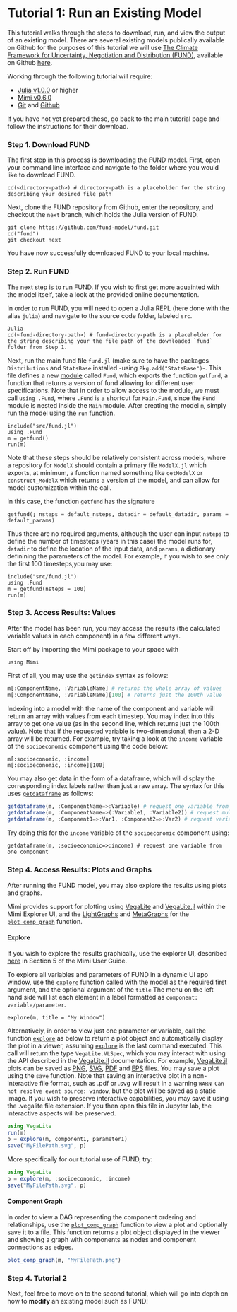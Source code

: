 # Tutorial 1: Run an Existing Model

This tutorial walks through the steps to download, run, and view the output of an existing model.  There are several existing models publically available on Github for the purposes of this tutorial we will use [The Climate Framework for Uncertainty, Negotiation and Distribution (FUND)](http://www.fund-model.org), available on Github [here](https://github.com/fund-model/fund).

Working through the following tutorial will require:

- [Julia v1.0.0](https://julialang.org/downloads/) or higher
- [Mimi v0.6.0](https://github.com/anthofflab/Mimi.jl) 
- [Git](https://git-scm.com/downloads) and [Github](https://github.com)

If you have not yet prepared these, go back to the main tutorial page and follow the instructions for their download.  

### Step 1. Download FUND

The first step in this process is downloading the FUND model.  First, open your command line interface and navigate to the folder where you would like to download FUND.

```
cd(<directory-path>) # directory-path is a placeholder for the string describing your desired file path
```

Next, clone the FUND repository from Github, enter the repository, and checkout the `next` branch, which holds the Julia version of FUND.

```
git clone https://github.com/fund-model/fund.git
cd("fund")
git checkout next
```
You have now successfully downloaded FUND to your local machine.

### Step 2. Run FUND

The next step is to run FUND.  If you wish to first get more aquainted with the model itself, take a look at the provided online documentation.  

In order to run FUND, you will need to open a Julia REPL (here done with the alias `julia`) and navigate to the source code folder, labeled `src`.

```
Julia 
cd(<fund-directory-path>) # fund-directory-path is a placeholder for the string describing your the file path of the downloaded `fund` folder from Step 1.
```

Next, run the main fund file `fund.jl` (make sure to have the packages `Distributions` and `StatsBase` installed -using `Pkg.add("StatsBase")`-.  This file defines a new [module](https://docs.julialang.org/en/v1/manual/modules/index.html) called `Fund`, which exports the function `getfund`, a function that returns a version of fund allowing for different user specifications.  Note that in order to allow access to the module, we must call `using .Fund`, where `.Fund` is a shortcut for `Main.Fund`, since the `Fund` module is nested inside the `Main` module. After creating the model `m`, simply run the model using the `run` function.

```
include("src/fund.jl")
using .Fund
m = getfund()
run(m)
```

Note that these steps should be relatively consistent across models, where a repository for `ModelX` should contain a primary file `ModelX.jl` which exports, at minimum, a function named something like `getModelX` or `construct_ModelX` which returns a version of the model, and can allow for model customization within the call.

In this case, the function `getfund` has the signature
``` 
getfund(; nsteps = default_nsteps, datadir = default_datadir, params = default_params)
```
Thus there are no required arguments, although the user can input `nsteps` to define the number of timesteps (years in this case) the model runs for, `datadir` to define the location of the input data, and `params`, a dictionary definining the parameters of the model.  For example, if you wish to see only the first 100 timesteps,you may use:
```
include("src/fund.jl")
using .Fund
m = getfund(nsteps = 100)
run(m)
```
### Step 3. Access Results: Values
After the model has been run, you may access the results (the calculated variable values in each component) in a few different ways.

Start off by importing the Mimi package to your space with 
```
using Mimi
```

First of all, you may use the `getindex` syntax as follows:

```julia
m[:ComponentName, :VariableName] # returns the whole array of values
m[:ComponentName, :VariableName][100] # returns just the 100th value

```
Indexing into a model with the name of the component and variable will return an array with values from each timestep. You may index into this array to get one value (as in the second line, which returns just the 100th value). Note that if the requested variable is two-dimensional, then a 2-D array will be returned. For example, try taking a look at the `income` variable of the `socioeconomic` component using the code below:
```
m[:socioeconomic, :income] 
m[:socioeconomic, :income][100] 
```

You may also get data in the form of a dataframe, which will display the corresponding index labels rather than just a raw array. The syntax for this uses [`getdataframe`](@ref) as follows:

```julia
getdataframe(m, :ComponentName=>:Variable) # request one variable from one component
getdataframe(m, :ComponentName=>(:Variable1, :Variable2)) # request multiple variables from the same component
getdataframe(m, :Component1=>:Var1, :Component2=>:Var2) # request variables from different components

```

Try doing this for the `income` variable of the `socioeconomic` component using:
```
getdataframe(m, :socioeconomic=>:income) # request one variable from one component
```

### Step 4. Access Results: Plots and Graphs

After running the FUND model, you may also explore the results using plots and graphs. 

Mimi provides support for plotting using [VegaLite](https://github.com/vega/vega-lite) and [VegaLite.jl](https://github.com/fredo-dedup/VegaLite.jl) within the Mimi Explorer UI, and the [LightGraphs](https://github.com/JuliaGraphs/LightGraphs.jl) and [MetaGraphs](https://github.com/JuliaGraphs/MetaGraphs.jl) for the [`plot_comp_graph`](@ref) function.

#### Explore

If you wish to explore the results graphically, use the explorer UI, described [here](http://anthofflab.berkeley.edu/Mimi.jl/stable/userguide/#Plotting-and-the-Explorer-UI-1) in Section 5 of the Mimi User Guide.

To explore all variables and parameters of FUND in a dynamic UI app window, use the [`explore`](@ref) function called with the model as the required first argument, and the optional argument of the `title`  The menu on the left hand side will list each element in a label formatted as `component: variable/parameter`.
```
explore(m, title = "My Window")
```
Alternatively, in order to view just one parameter or variable, call the function [`explore`](@ref) as below to return a plot object and automatically display the plot in a viewer, assuming [`explore`](@ref) is the last command executed.  This call will return the type `VegaLite.VLSpec`, which you may interact with using the API described in the [VegaLite.jl](https://github.com/fredo-dedup/VegaLite.jl) documentation.  For example, [VegaLite.jl](https://github.com/fredo-dedup/VegaLite.jl) plots can be saved as [PNG](https://en.wikipedia.org/wiki/Portable_Network_Graphics), [SVG](https://en.wikipedia.org/wiki/Scalable_Vector_Graphics), [PDF](https://en.wikipedia.org/wiki/PDF) and [EPS](https://en.wikipedia.org/wiki/Encapsulated_PostScript) files. You may save a plot using the `save` function. Note that saving an interactive plot in a non-interactive file format, such as .pdf or .svg will result in a warning `WARN Can not resolve event source: window`, but the plot will be saved as a static image. If you wish to preserve interactive capabilities, you may save it using the .vegalite file extension. If you then open this file in Jupyter lab, the interactive aspects will be preserved.

```julia
using VegaLite
run(m)
p = explore(m, component1, parameter1)
save("MyFilePath.svg", p)
```
More specifically for our tutorial use of FUND, try:

```julia
using VegaLite
p = explore(m, :socioeconomic, :income)
save("MyFilePath.svg", p)
```

#### Component Graph

In order to view a DAG representing the component ordering and relationships, use the [`plot_comp_graph`](@ref) function to view a plot and optionally save it to a file. This function returns a plot object displayed in the viewer and showing a graph with components as nodes and component connections as edges.

```julia
plot_comp_graph(m, "MyFilePath.png")
```
### Step 4. Tutorial 2

Next, feel free to move on to the second tutorial, which will go into depth on how to **modify** an existing model such as FUND!
